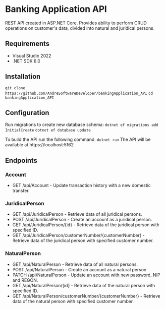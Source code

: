 # Banking Application API

REST API created in ASP.NET Core. Provides ability to perform CRUD operations on customer's data, divided into natural and juridical persons.

## Requirements

* Visual Studio 2022
* .NET SDK 8.0

## Installation
`git clone https://github.com/AndreSoftwareDeveloper/bankingApplication_API`
`cd bankingApplication_API`

## Configuration
Run migrations to create new database schema:
`dotnet ef migrations add InitialCreate`
`dotnet ef database update`

To build the API run the following command:
`dotnet run`
The API will be available at https://localhost:5162

## Endpoints
### Account
* GET /api/Account - Update transaction history with a new domestic transfer.

### JuridicalPerson
* GET /api/JuridicalPerson - Retrieve data of all juridical persons.
* POST /api/JuridicalPerson - Create an account as a juridical person.
* GET /api/JuridicalPerson/{id} - Retrieve data of the juridical person with specified ID.
* GET /api/JuridicalPerson/customerNumber/{customerNumber} - Retrieve data of the juridical person with specified customer number.

### NaturalPerson
* GET /api/NaturalPerson - Retrieve data of all natural persons.
* POST /api/NaturalPerson - Create an account as a natural person.
* PATCH /api/NaturalPerson - Update an account with new password, NIP and REGON.
* GET /api/NaturalPerson/{id} - Retrieve data of the natural person with specified ID.
* GET /api/NaturalPerson/customerNumber/{customerNumber} - Retrieve data of the natural person with specified customer number.
